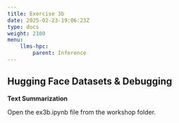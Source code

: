 ```yaml
---
title: Exercise 3b
date: 2025-02-23-19:06:23Z
type: docs 
weight: 2100
menu: 
    llms-hpc:
        parent: Inference
---
```


## Hugging Face Datasets & Debugging
 
__Text Summarization__

Open the ex3b.ipynb file from the workshop folder.



